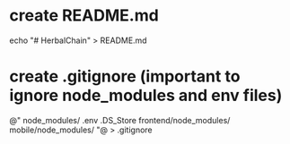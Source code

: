 # create README.md
echo "# HerbalChain" > README.md

# create .gitignore (important to ignore node_modules and env files)
@"
node_modules/
.env
.DS_Store
frontend/node_modules/
mobile/node_modules/
"@ > .gitignore
